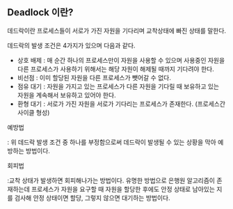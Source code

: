 ## Deadlock 이란?

데드락이란 프로세스들이 서로가 가진 자원을 기다리며 교착상태에 빠진 상태를 말한다.



데드락의 발생 조건은 4가지가 있으며 다음과 같다.

- 상호 배제 : 매 순간 하나의 프로세스만이 자원을 사용할 수 있으며 사용중인 자원을 다른 프로세스가 사용하기 위해서는 해당 자원이 해제될 때까지 기다려야 한다.
- 비선점 : 이미 할당된 자원을 다른 프로세스가 뺏어갈 수 없다.
- 점유 대기 : 자원을 가지고 있는 프로세스가 다른 자원을 기다릴 때 보유하고 있는 자원을 계속해서 보유하고 있어야 한다.
- 환형 대기 : 서로가 가진 자원을 서로가 기다리는 프로세스가 존재한다. (프로세스간 사이클 형성)



예방법

: 위 데드락 발생 조건 중 하나를 부정함으로써 데드락이 발생될 수 있는 상황을 막아 예방하는 방법이다.



회피법

:교착 상태가 발생하면 회피해나가는 방법이다. 유명한 방법으로 은행원 알고리즘이 존재하는데 프로세스가 자원을 요구할 때 자원을 할당한 후에도 안정 상태로 남아있는 지를 검사해 안정 상태이면 할당, 그렇지 않으면 대기하는 방법이다.